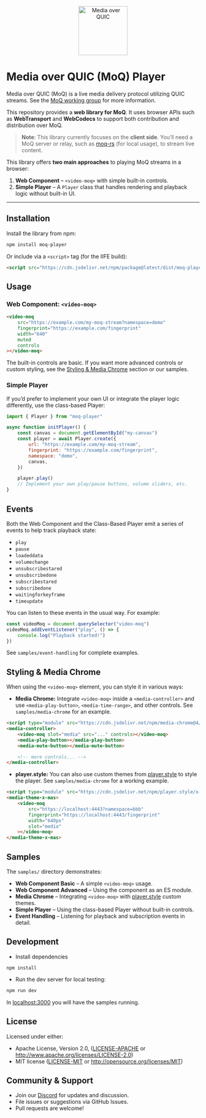 <p align="center">
  <img height="128px" src="https://github.com/englishm/moq-js/blob/main/.github/logo.svg" alt="Media over QUIC">
</p>

# Media over QUIC (MoQ) Player

Media over QUIC (MoQ) is a live media delivery protocol utilizing QUIC streams.
See the [MoQ working group](https://datatracker.ietf.org/wg/moq/about/) for more information.

This repository provides a **web library for MoQ**. It uses browser APIs such as **WebTransport** and **WebCodecs** to support both contribution and distribution over MoQ.

> **Note**: This library currently focuses on the **client side**. You’ll need a MoQ server or relay, such as [moq-rs](https://github.com/englishm/moq-rs) (for local usage), to stream live content.

This library offers **two main approaches** to playing MoQ streams in a browser:

1. **Web Component** – `<video-moq>` with simple built-in controls.
2. **Simple Player** – A `Player` class that handles rendering and playback logic without built-in UI.

---

## Installation

Install the library from npm:

```bash
npm install moq-player
```

Or include via a `<script>` tag (for the IIFE build):

```html
<script src="https://cdn.jsdelivr.net/npm/package@latest/dist/moq-player.iife.js"></script>
```

## Usage

### Web Component: `<video-moq>`

```html
<video-moq
	src="https://example.com/my-moq-stream?namespace=demo"
	fingerprint="https://example.com/fingerprint"
	width="640"
	muted
	controls
></video-moq>
```

The built-in controls are basic. If you want more advanced controls or custom styling, see the [Styling & Media Chrome](#styling--media-chrome) section or our samples.

### Simple Player

If you’d prefer to implement your own UI or integrate the player logic differently, use the class-based Player:

```javascript
import { Player } from "moq-player"

async function initPlayer() {
	const canvas = document.getElementById("my-canvas")
	const player = await Player.create({
		url: "https://example.com/my-moq-stream",
		fingerprint: "https://example.com/fingerprint",
		namespace: "demo",
		canvas,
	})

	player.play()
	// Implement your own play/pause buttons, volume sliders, etc.
}
```

## Events

Both the Web Component and the Class-Based Player emit a series of events to help track playback state:

- `play`
- `pause`
- `loadeddata`
- `volumechange`
- `unsubscribestared`
- `unsubscribedone`
- `subscribestared`
- `subscribedone`
- `waitingforkeyframe`
- `timeupdate`

You can listen to these events in the usual way. For example:

```javascript
const videoMoq = document.querySelector("video-moq")
videoMoq.addEventListener("play", () => {
	console.log("Playback started!")
})
```

See `samples/event-handling` for complete examples.

## Styling & Media Chrome

When using the `<video-moq>` element, you can style it in various ways:

- **Media Chrome:** Integrate `<video-moq>` inside a `<media-controller>` and use `<media-play-button>`, `<media-time-range>`, and other controls. See `samples/media-chrome` for an example.

```html
<script type="module" src="https://cdn.jsdelivr.net/npm/media-chrome@4/+esm"></script>
<media-controller>
	<video-moq slot="media" src="..." controls></video-moq>
	<media-play-button></media-play-button>
	<media-mute-button></media-mute-button>

	<!-- more controls... -->
</media-controller>
```

- **player.style:** You can also use custom themes from [player.style](https://player.style/) to style the player. See `samples/media-chrome` for a working example.

```html
<script type="module" src="https://cdn.jsdelivr.net/npm/player.style/x-mas/+esm"></script>
<media-theme-x-mas>
	<video-moq
		src="https://localhost:4443?namespace=bbb"
		fingerprint="https://localhost:4443/fingerprint"
		width="640px"
		slot="media"
	></video-moq>
</media-theme-x-mas>
```

## Samples

The `samples/` directory demonstrates:

- **Web Component Basic** – A simple `<video-moq>` usage.
- **Web Component Advanced** – Using the component as an ES module.
- **Media Chrome** – Integrating `<video-moq>` with [player.style](https://player.style/) custom themes.
- **Simple Player** – Using the class-based Player without built-in controls.
- **Event Handling** – Listening for playback and subscription events in detail.

## Development

- Install dependencies

```
npm install
```

- Run the dev server for local testing:

```bash
npm run dev
```

In [localhost:3000](http://localhost:3000/) you will have the samples running.

## License

Licensed under either:

- Apache License, Version 2.0, ([LICENSE-APACHE](LICENSE-APACHE) or http://www.apache.org/licenses/LICENSE-2.0)
- MIT license ([LICENSE-MIT](LICENSE-MIT) or http://opensource.org/licenses/MIT)

## Community & Support

- Join our [Discord](https://discord.gg/FCYF3p99mr) for updates and discussion.
- File issues or suggestions via GitHub Issues.
- Pull requests are welcome!
